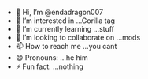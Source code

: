 - 👋 Hi, I’m @endadragon007
- 👀 I’m interested in ...Gorilla tag
- 🌱 I’m currently learning ...stuff
- 💞️ I’m looking to collaborate on ...mods
- 📫 How to reach me ...you cant
- 😄 Pronouns: ...he him
- ⚡ Fun fact: ...nothing

<!---
endadragon007/endadragon007 is a ✨ special ✨ repository because its `README.md` (this file) appears on your GitHub profile.
You can click the Preview link to take a look at your changes.
--->
